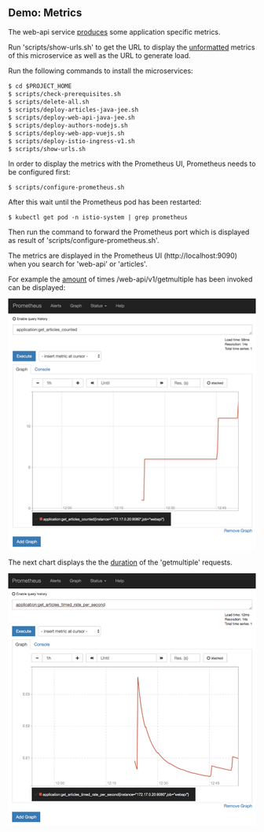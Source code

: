 ## Demo: Metrics

The web-api service [produces](https://github.com/nheidloff/cloud-native-starter/blob/master/web-api-java-jee/src/main/java/com/ibm/webapi/apis/GetArticles.java) some application specific metrics. 

Run 'scripts/show-urls.sh' to get the URL to display the [unformatted](images/prometheus-3.png) metrics of this microservice as well as the URL to generate load. 

Run the following commands to install the microservices:

```
$ cd $PROJECT_HOME
$ scripts/check-prerequisites.sh
$ scripts/delete-all.sh
$ scripts/deploy-articles-java-jee.sh
$ scripts/deploy-web-api-java-jee.sh
$ scripts/deploy-authors-nodejs.sh
$ scripts/deploy-web-app-vuejs.sh
$ scripts/deploy-istio-ingress-v1.sh
$ scripts/show-urls.sh
```

In order to display the metrics with the Prometheus UI, Prometheus needs to be configured first:

```
$ scripts/configure-prometheus.sh
```

After this wait until the Prometheus pod has been restarted: 

```
$ kubectl get pod -n istio-system | grep prometheus
```

Then run the command to forward the Prometheus port which is displayed as result of 'scripts/configure-prometheus.sh'.

The metrics are displayed in the Prometheus UI (http://localhost:9090) when you search for 'web-api' or 'articles'.

For example the [amount](../images/prometheus-1.png) of times /web-api/v1/getmultiple has been invoked can be displayed:

<kbd><img src="../images/prometheus-1.png" /></kbd>

The next chart displays the the [duration](../images/prometheus-2.png) of the 'getmultiple' requests.

<kbd><img src="../images/prometheus-2.png" /></kbd>